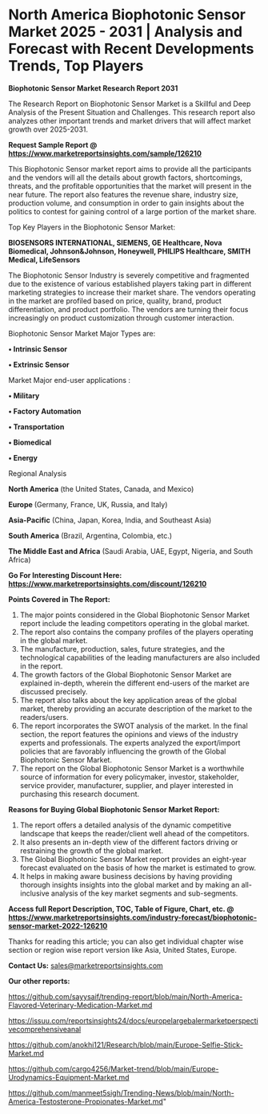 # North America Biophotonic Sensor Market 2025 - 2031 | Analysis and Forecast with Recent Developments Trends, Top Players

<strong>Biophotonic Sensor Market Research Report 2031</strong>

The Research Report on Biophotonic Sensor Market is a Skillful and Deep Analysis of the Present Situation and Challenges. This research report also analyzes other important trends and market drivers that will affect market growth over 2025-2031.

<strong>Request Sample Report @ <a href=https://www.marketreportsinsights.com/sample/126210>https://www.marketreportsinsights.com/sample/126210</a></strong>

This Biophotonic Sensor market report aims to provide all the participants and the vendors will all the details about growth factors, shortcomings, threats, and the profitable opportunities that the market will present in the near future. The report also features the revenue share, industry size, production volume, and consumption in order to gain insights about the politics to contest for gaining control of a large portion of the market share.

Top Key Players in the Biophotonic Sensor Market:

<strong>BIOSENSORS INTERNATIONAL, SIEMENS, GE Healthcare, Nova Biomedical, Johnson&Johnson, Honeywell, PHILIPS Healthcare, SMITH Medical, LifeSensors</strong>

The Biophotonic Sensor Industry is severely competitive and fragmented due to the existence of various established players taking part in different marketing strategies to increase their market share. The vendors operating in the market are profiled based on price, quality, brand, product differentiation, and product portfolio. The vendors are turning their focus increasingly on product customization through customer interaction.

Biophotonic Sensor Market Major Types are:

<strong>• Intrinsic Sensor

• Extrinsic Sensor</strong>

Market Major end-user applications :

<strong>• Military

• Factory Automation

• Transportation

• Biomedical

• Energy</strong>

Regional Analysis

</u><strong><b>North America</b></strong> (the United States, Canada, and Mexico)

<strong><b>Europe </b></strong>(Germany, France, UK, Russia, and Italy)

<strong><b>Asia-Pacific</b></strong> (China, Japan, Korea, India, and Southeast Asia)

<strong><b>South America</b></strong> (Brazil, Argentina, Colombia, etc.)

<strong><b>The Middle East and Africa</b></strong> (Saudi Arabia, UAE, Egypt, Nigeria, and South Africa)

<strong>Go For Interesting Discount Here: <a href=https://www.marketreportsinsights.com/discount/126210>https://www.marketreportsinsights.com/discount/126210</a></strong>

<strong>Points Covered in The Report:</strong>
<ol>
  <li>The major points considered in the Global Biophotonic Sensor Market report include the leading competitors operating in the global market.</li>
  <li>The report also contains the company profiles of the players operating in the global market.</li>
  <li>The manufacture, production, sales, future strategies, and the technological capabilities of the leading manufacturers are also included in the report.</li>
  <li>The growth factors of the Global Biophotonic Sensor Market are explained in-depth, wherein the different end-users of the market are discussed precisely.</li>
  <li>The report also talks about the key application areas of the global market, thereby providing an accurate description of the market to the readers/users.</li>
  <li>The report incorporates the SWOT analysis of the market. In the final section, the report features the opinions and views of the industry experts and professionals. The experts analyzed the export/import policies that are favorably influencing the growth of the Global Biophotonic Sensor Market.</li>
  <li>The report on the Global Biophotonic Sensor Market is a worthwhile source of information for every policymaker, investor, stakeholder, service provider, manufacturer, supplier, and player interested in purchasing this research document.</li>
</ol>
<strong>Reasons for Buying Global Biophotonic Sensor Market Report:</strong>

<ol>
  <li>The report offers a detailed analysis of the dynamic competitive landscape that keeps the reader/client well ahead of the competitors.</li>
  <li>It also presents an in-depth view of the different factors driving or restraining the growth of the global market.</li>
  <li>The Global Biophotonic Sensor Market report provides an eight-year forecast evaluated on the basis of how the market is estimated to grow.</li>
  <li>It helps in making aware business decisions by having providing thorough insights insights into the global market and by making an all-inclusive analysis of the key market segments and sub-segments.</li>
</ol>
<strong>Access full Report Description, TOC, Table of Figure, Chart, etc. @ <a href=https://www.marketreportsinsights.com/industry-forecast/biophotonic-sensor-market-2022-126210>https://www.marketreportsinsights.com/industry-forecast/biophotonic-sensor-market-2022-126210</a></strong>


Thanks for reading this article; you can also get individual chapter wise section or region wise report version like Asia, United States, Europe.

<strong>Contact Us:</strong>
sales@marketreportsinsights.com

<strong>Our other reports:</strong>

<a href=https://github.com/sayysaif/trending-report/blob/main/North-America-Flavored-Veterinary-Medication-Market.md>https://github.com/sayysaif/trending-report/blob/main/North-America-Flavored-Veterinary-Medication-Market.md</a>

<a href=https://issuu.com/reportsinsights24/docs/europelargebalermarketperspectivecomprehensiveanal>https://issuu.com/reportsinsights24/docs/europelargebalermarketperspectivecomprehensiveanal</a>

<a href=https://github.com/anokhi121/Research/blob/main/Europe-Selfie-Stick-Market.md>https://github.com/anokhi121/Research/blob/main/Europe-Selfie-Stick-Market.md</a>

<a href=https://github.com/cargo4256/Market-trend/blob/main/Europe-Urodynamics-Equipment-Market.md>https://github.com/cargo4256/Market-trend/blob/main/Europe-Urodynamics-Equipment-Market.md</a>

<a href=https://github.com/manmeet5sigh/Trending-News/blob/main/North-America-Testosterone-Propionates-Market.md>https://github.com/manmeet5sigh/Trending-News/blob/main/North-America-Testosterone-Propionates-Market.md</a>"
